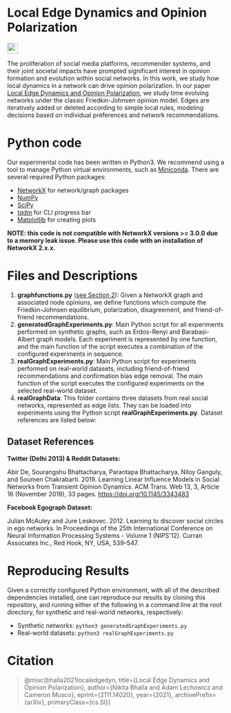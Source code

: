 # Local Edge Dynamics and Opinion Polarization

[<img src="https://img.shields.io/badge/Full%20Paper-2111.14020-B31B1B.svg?style=flat-square&logo=arxiv" height="25">](https://arxiv.org/abs/2111.14020)

The proliferation of social media platforms, recommender systems, and their joint societal impacts have prompted significant interest in opinion formation and evolution within social networks. In this work, we study how local dynamics in a network can drive opinion polarization. In our paper [Local Edge Dynamics and Opinion Polarization](https://arxiv.org/abs/2111.14020), we study time evolving networks under the classic Friedkin-Johnsen opinion model. Edges are iteratively added or deleted according to simple local rules, modeling decisions based on individual preferences and network recommendations.

# Python code 

Our experimental code has been written in Python3.  We recommend using a tool to manage Python virtual environments, such as [Miniconda](https://docs.conda.io/en/latest/miniconda.html).  There are several required Python packages:
- [NetworkX](https://networkx.org) for network/graph packages
- [NumPy](https://numpy.org)
- [SciPy](https://scipy.org)
- [tqdm](https://github.com/tqdm/tqdm) for CLI progress bar
- [Matplotlib](https://matplotlib.org) for creating plots

**NOTE: this code is not compatible with NetworkX versions >= 3.0.0 due to a memory leak issue. Please use this code with an installation of NetworkX 2.x.x.**

# Files and Descriptions

1. **graphfunctions.py** ([see Section 2]()): Given a NetworkX graph and associated node opinions, we define functions which compute the Friedkin-Johnsen equilibrium, polarization, disagreement, and friend-of-friend recommendations.
2. **generatedGraphExperiments.py**: Main Python script for all experiments performed on synthetic graphs, such as Erdos-Renyi and Barabasi-Albert graph models.  Each experiment is represented by one function, and the main function of the script executes a combination of the configured experiments in sequence.
3. **realGraphExperiments.py**: Main Python script for experiments performed on real-world datasets, including friend-of-friend recommendations and confirmation bias edge removal.  The main function of the script executes the configured experiments on the selected real-world dataset.
4. **realGraphData**: This folder contains three datasets from real social networks, represented as edge lists.  They can be loaded into experiments using the Python script **realGraphExperiments.py**.  Dataset references are listed below:

## Dataset References

**Twitter (Delhi 2013) & Reddit Datasets:**

Abir De, Sourangshu Bhattacharya, Parantapa Bhattacharya, Niloy Ganguly, and Soumen Chakrabarti. 2019. Learning Linear Influence Models in Social Networks from Transient Opinion Dynamics. ACM Trans. Web 13, 3, Article 16 (November 2019), 33 pages. https://doi.org/10.1145/3343483

**Facebook Egograph Dataset:**

Julian McAuley and Jure Leskovec. 2012. Learning to discover social circles in ego networks. In Proceedings of the 25th International Conference on Neural Information Processing Systems - Volume 1 (NIPS'12). Curran Associates Inc., Red Hook, NY, USA, 539–547.

# Reproducing Results

Given a correctly configured Python environment, with all of the described dependencies installed, one can reproduce our results by cloning this repository, and running either of the following in a command line at the root directory, for synthetic and real-world networks, respectively:

- Synthetic networks: `` python3 generatedGraphExperiments.py ``
- Real-world datasets: `` python3 realGraphExperiments.py ``


# Citation

> @misc{bhalla2021localedgedyn, 
> title={Local Edge Dynamics and Opinion Polarization},
> author={Nikita Bhalla and Adam Lechowicz and Cameron Musco},
> eprint={2111.14020},
> year={2021},
> archivePrefix={arXiv},
> primaryClass={cs.SI}}
